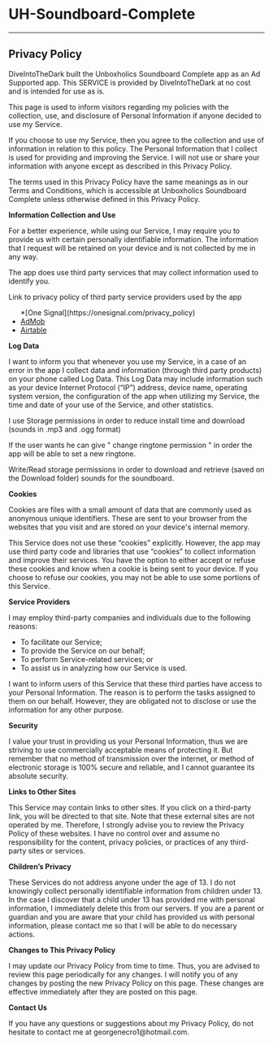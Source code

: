 # UH-Soundboard-Complete

<hr>
<div id="content">
    <h2>Privacy Policy</h2>
    <p>DiveIntoTheDark built the Unboxholics Soundboard Complete app as an Ad Supported app. This SERVICE is provided by DiveIntoTheDark at no cost and is intended for use as is.</p>
    <p>This page is used to inform visitors regarding my policies with the collection, use, and disclosure of Personal Information if anyone decided to use my Service.</p>
    <p>If you choose to use my Service, then you agree to the collection and use of information in relation to this policy. The Personal Information that I collect is used for providing and improving the Service. I will not use or share your information with anyone except as described in this Privacy Policy.</p>
    <p>The terms used in this Privacy Policy have the same meanings as in our Terms and Conditions, which is accessible at Unboxholics Soundboard Complete unless otherwise defined in this Privacy Policy.</p>
    <p><strong>Information Collection and Use</strong></p>
    <p>For a better experience, while using our Service, I may require you to provide us with certain personally identifiable information. The information that I request will be retained on your device and is not collected by me in any way.</p>
    <p>The app does use third party services that may collect information used to identify you.</p>
    <div>
        <p>Link to privacy policy of third party service providers used by the app</p>
        <ul>
            *[One Signal](https://onesignal.com/privacy_policy)            
            <li><a href="https://support.google.com/admob/answer/6128543?hl=en" rel="nofollow" target="_blank">AdMob</a></li>
            <li><a href="https://airtable.com/privacy" rel="nofollow" target="_blank">Airtable</a></li>
        </ul>
    </div>
    <p><strong>Log Data</strong></p>
    <p>I want to inform you that whenever you use my Service, in a case of an error in the app I collect data and information (through third party products) on your phone called Log Data. This Log Data may include information such as your device Internet Protocol (“IP”) address, device name, operating system version, the configuration of the app when utilizing my Service, the time and date of your use of the Service, and other statistics.</p>
    <p>I use Storage permissions in order to reduce install time and download (sounds in .mp3 and .ogg format)</p>
    <p>If the user wants he can give " change ringtone permission " in order the app will be able to set a new ringtone.</p>
    <p>Write/Read storage permissions in order to download and retrieve (saved on the Download folder) sounds for the soundboard.</p>
    <p><strong>Cookies</strong></p>
    <p>Cookies are files with a small amount of data that are commonly used as anonymous unique identifiers. These are sent to your browser from the websites that you visit and are stored on your device's internal memory.</p>
    <p>This Service does not use these “cookies” explicitly. However, the app may use third party code and libraries that use “cookies” to collect information and improve their services. You have the option to either accept or refuse these cookies and know when a cookie is being sent to your device. If you choose to refuse our cookies, you may not be able to use some portions of this Service.</p>
    <p><strong>Service Providers</strong></p>
    <p>I may employ third-party companies and individuals due to the following reasons:</p>
    <ul>
        <li>To facilitate our Service;</li>
        <li>To provide the Service on our behalf;</li>
        <li>To perform Service-related services; or</li>
        <li>To assist us in analyzing how our Service is used.</li>
    </ul>
    <p>I want to inform users of this Service that these third parties have access to your Personal Information. The reason is to perform the tasks assigned to them on our behalf. However, they are obligated not to disclose or use the information for any other purpose.</p>
    <p><strong>Security</strong></p>
    <p>I value your trust in providing us your Personal Information, thus we are striving to use commercially acceptable means of protecting it. But remember that no method of transmission over the internet, or method of electronic storage is 100% secure and reliable, and I cannot guarantee its absolute security.</p>
    <p><strong>Links to Other Sites</strong></p>
    <p>This Service may contain links to other sites. If you click on a third-party link, you will be directed to that site. Note that these external sites are not operated by me. Therefore, I strongly advise you to review the Privacy Policy of these websites. I have no control over and assume no responsibility for the content, privacy policies, or practices of any third-party sites or services.</p>
    <p><strong>Children’s Privacy</strong></p>
    <p>These Services do not address anyone under the age of 13. I do not knowingly collect personally identifiable information from children under 13. In the case I discover that a child under 13 has provided me with personal information, I immediately delete this from our servers. If you are a parent or guardian and you are aware that your child has provided us with personal information, please contact me so that I will be able to do necessary actions.</p>
    <p><strong>Changes to This Privacy Policy</strong></p>
    <p>I may update our Privacy Policy from time to time. Thus, you are advised to review this page periodically for any changes. I will notify you of any changes by posting the new Privacy Policy on this page. These changes are effective immediately after they are posted on this page.</p>
    <p><strong>Contact Us</strong></p>
    <p>If you have any questions or suggestions about my Privacy Policy, do not hesitate to contact me at georgenecro1@hotmail.com.</p>
</div>
